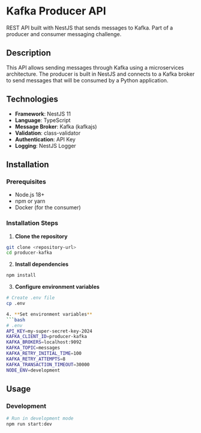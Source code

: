 # Kafka Producer API

REST API built with NestJS that sends messages to Kafka. Part of a producer and consumer messaging challenge.

## Description

This API allows sending messages through Kafka using a microservices architecture. The producer is built in NestJS and connects to a Kafka broker to send messages that will be consumed by a Python application.

## Technologies

- **Framework**: NestJS 11
- **Language**: TypeScript
- **Message Broker**: Kafka (kafkajs)
- **Validation**: class-validator
- **Authentication**: API Key
- **Logging**: NestJS Logger

## Installation

### Prerequisites

- Node.js 18+
- npm or yarn
- Docker (for the consumer)

### Installation Steps

1. **Clone the repository**

```bash
git clone <repository-url>
cd producer-kafka
```

2. **Install dependencies**

```bash
npm install
```

3. **Configure environment variables**

````bash
# Create .env file
cp .env

4. **Set environment variables**
```bash
# .env
API_KEY=my-super-secret-key-2024
KAFKA_CLIENT_ID=producer-kafka
KAFKA_BROKERS=localhost:9092
KAFKA_TOPIC=messages
KAFKA_RETRY_INITIAL_TIME=100
KAFKA_RETRY_ATTEMPTS=8
KAFKA_TRANSACTION_TIMEOUT=30000
NODE_ENV=development
````

## Usage

### Development

```bash
# Run in development mode
npm run start:dev
```
